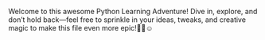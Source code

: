 Welcome to this awesome Python Learning Adventure! Dive in, explore, and don’t hold back—feel free to sprinkle in your ideas, tweaks, and creative magic to make this file even more epic!🚀✨☺️
